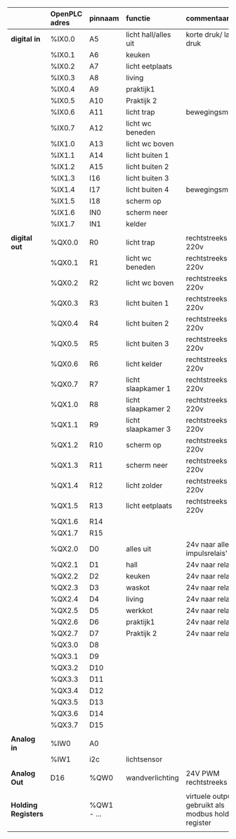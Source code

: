 |                       | OpenPLC adres | pinnaam    | functie              | commentaar                                           |
|:--------------------- |:------------- |:---------- |:-------------------- |:---------------------------------------------------- |
| **digital in**        | %IX0.0        | A5         | licht hall/alles uit | korte druk/ lange druk                               |
|                       | %IX0.1        | A6         | keuken               |                                                      |
|                       | %IX0.2        | A7         | licht eetplaats      |                                                      |
|                       | %IX0.3        | A8         | living               |                                                      |
|                       | %IX0.4        | A9         | praktijk1            |                                                      |
|                       | %IX0.5        | A10        | Praktijk 2           |                                                      |
|                       | %IX0.6        | A11        | licht trap           | bewegingsmelder                                      |
|                       | %IX0.7        | A12        | licht wc beneden     |                                                      |
|                       | %IX1.0        | A13        | licht wc boven       |                                                      |
|                       | %IX1.1        | A14        | licht buiten 1       |                                                      |
|                       | %IX1.2        | A15        | licht buiten 2       |                                                      |
|                       | %IX1.3        | I16        | licht buiten 3       |                                                      |
|                       | %IX1.4        | I17        | licht buiten 4       | bewegingsmelder                                      |
|                       | %IX1.5        | I18        | scherm op            |                                                      |
|                       | %IX1.6        | IN0        | scherm neer          |                                                      |
|                       | %IX1.7        | IN1        | kelder               |                                                      |
|                       |               |            |                      |                                                      |
| **digital out**       | %QX0.0        | R0         | licht trap           | rechtstreeks 220v                                    |
|                       | %QX0.1        | R1         | licht wc beneden     | rechtstreeks 220v                                    |
|                       | %QX0.2        | R2         | licht wc boven       | rechtstreeks 220v                                    |
|                       | %QX0.3        | R3         | licht buiten 1       | rechtstreeks 220v                                    |
|                       | %QX0.4        | R4         | licht buiten 2       | rechtstreeks 220v                                    |
|                       | %QX0.5        | R5         | licht buiten 3       | rechtstreeks 220v                                    |
|                       | %QX0.6        | R6         | licht kelder         | rechtstreeks 220v                                    |
|                       | %QX0.7        | R7         | licht slaapkamer 1   | rechtstreeks 220v                                    |
|                       | %QX1.0        | R8         | licht slaapkamer 2   | rechtstreeks 220v                                    |
|                       | %QX1.1        | R9         | licht slaapkamer 3   | rechtstreeks 220v                                    |
|                       | %QX1.2        | R10        | scherm op            | rechtstreeks 220v                                    |
|                       | %QX1.3        | R11        | scherm neer          | rechtstreeks 220v                                    |
|                       | %QX1.4        | R12        | licht zolder         | rechtstreeks 220v                                    |
|                       | %QX1.5        | R13        | licht eetplaats      | rechtstreeks 220v                                    |
|                       | %QX1.6        | R14        |                      |                                                      |
|                       | %QX1.7        | R15        |                      |                                                      |
|                       | %QX2.0        | D0         | alles uit            | 24v naar alles uit impulsrelais'                     |
|                       | %QX2.1        | D1         | hall                 | 24v naar relais'                                     |
|                       | %QX2.2        | D2         | keuken               | 24v naar relais'                                     |
|                       | %QX2.3        | D3         | waskot               | 24v naar relais'                                     |
|                       | %QX2.4        | D4         | living               | 24v naar relais'                                     |
|                       | %QX2.5        | D5         | werkkot              | 24v naar relais'                                     |
|                       | %QX2.6        | D6         | praktijk1            | 24v naar relais'                                     |
|                       | %QX2.7        | D7         | Praktijk 2           | 24v naar relais'                                     |
|                       | %QX3.0        | D8         |                      |                                                      |
|                       | %QX3.1        | D9         |                      |                                                      |
|                       | %QX3.2        | D10        |                      |                                                      |
|                       | %QX3.3        | D11        |                      |                                                      |
|                       | %QX3.4        | D12        |                      |                                                      |
|                       | %QX3.5        | D13        |                      |                                                      |
|                       | %QX3.6        | D14        |                      |                                                      |
|                       | %QX3.7        | D15        |                      |                                                      |
|                       |               |            |                      |                                                      |
| **Analog in**         | %IW0          | A0         |                      |                                                      |
|                       | %IW1          | i2c        | lichtsensor          |                                                      |
|                       |               |            |                      |                                                      |
| **Analog Out**        | D16           | %QW0       | wandverlichting      | 24V PWM rechtstreeks                                 |
|                       |               |            |                      |                                                      |
| **Holding Registers** |               | %QW1 - ... |                      | virtuele output gebruikt als modbus holding register |
|                       |               |            |                      |                                                      |
